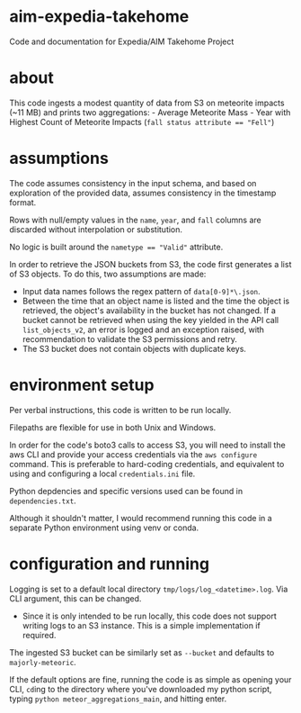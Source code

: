 # aim-expedia-takehome

Code and documentation for Expedia/AIM Takehome Project

# about

This code ingests a modest quantity of data from S3 on meteorite impacts (\~11 MB) and prints two aggregations:
	- Average Meteorite Mass
	- Year with Highest Count of Meteorite Impacts (`fall status attribute == "Fell"`)

# assumptions

The code assumes consistency in the input schema, and based on exploration of the provided data, assumes consistency in the timestamp format.

Rows with null/empty values in the `name`, `year`, and `fall` columns are discarded without interpolation or substitution.

No logic is built around the `nametype == "Valid"` attribute.

In order to retrieve the JSON buckets from S3, the code first generates a list of S3 objects. To do this, two assumptions are made:
- Input data names follows the regex pattern of `data[0-9]*\.json`.
- Between the time that an object name is listed and the time the object is retrieved, the object's availability in the bucket has not changed. If a bucket cannot be retrieved when using the key yielded in the API call `list_objects_v2`, an error is logged and an exception raised, with recommendation to validate the S3 permissions and retry.
- The S3 bucket does not contain objects with duplicate keys.

# environment setup

Per verbal instructions, this code is written to be run locally.

Filepaths are flexible for use in both Unix and Windows.

In order for the code's boto3 calls to access S3, you will need to install the aws CLI and provide your access credentials via the `aws configure` command.
	This is preferable to hard-coding credentials, and equivalent to using and configuring a local `credentials.ini` file.

Python depdencies and specific versions used can be found in `dependencies.txt`.

Although it shouldn't matter, I would recommend running this code in a separate Python environment using venv or conda.

# configuration and running

Logging is set to a default local directory `tmp/logs/log_<datetime>.log`. Via CLI argument, this can be changed.
- Since it is only intended to be run locally, this code does not support writing logs to an S3 instance. This is a simple implementation if required.

The ingested S3 bucket can be similarly set as `--bucket` and defaults to `majorly-meteoric`.

If the default options are fine, running the code is as simple as opening your CLI, `cd`ing to the directory where you've downloaded my python script, typing `python meteor_aggregations_main`, and hitting enter.
